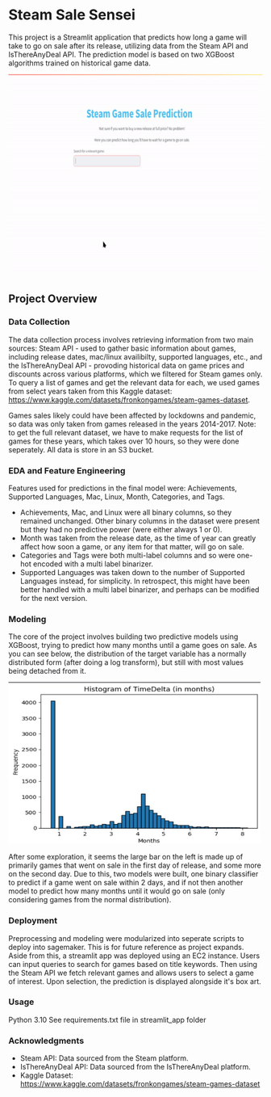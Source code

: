 # Steam Sale Sensei

This project is a Streamlit application that predicts how long a game will take to go on sale after its release, utilizing data from the Steam API and IsThereAnyDeal API. The prediction model is based on two XGBoost algorithms trained on historical game data.



<img src="steamsales_video_demo.gif" alt="Video Demo" width="700" height="400">

## Project Overview

### Data Collection

The data collection process involves retrieving information from two main sources: Steam API - used to gather basic information about games, including release dates, mac/linux availibilty, supported languages, etc., and the IsThereAnyDeal API - provoding historical data on game prices and discounts across various platforms, which we filtered for Steam games only. To query a list of games and get the relevant data for each, we used games from select years taken from this Kaggle dataset: https://www.kaggle.com/datasets/fronkongames/steam-games-dataset.

Games sales likely could have been affected by lockdowns and pandemic, so data was only taken from games released in the years 2014-2017. Note: to get the full relevant dataset, we have to make requests for the list of games for these years, which takes over 10 hours, so they were done seperately. All data is store in an S3 bucket. 

### EDA and Feature Engineering

Features used for predictions in the final model were: Achievements, Supported Languages, Mac, Linux, Month, Categories, and Tags.

 - Achievements, Mac, and Linux were all binary columns, so they remained unchanged. Other binary columns in the dataset were present but they had no predictive power (were either always 1 or 0).
 - Month was taken from the release date, as the time of year can greatly affect how soon a game, or any item for that matter, will go on sale.
 - Categories and Tags were both multi-label columns and so were one-hot encoded with a multi label binarizer.
 - Supported Languages was taken down to the number of Supported Languages instead, for simplicity. In retrospect, this might have been better handled with a multi label binarizer, and perhaps can be modified for the next version.


### Modeling

The core of the project involves building two predictive models using XGBoost, trying to predict how many months until a game goes on sale. As you can see below, the distribution of the target variable has a normally distributed form (after doing a log transform), but still with most values being detached from it.

<img src="images/SteamSalesMonthsDistribution.jpg" alt="Target Distribution" width="500" height="320">

After some exploration, it seems the large bar on the left is made up of primarily games that went on sale in the first day of release, and some more on the second day. Due to this, two models were built, one binary classifier to predict if a game went on sale within 2 days, and if not then another model to predict how many months until it would go on sale (only considering games from the normal distribution).


### Deployment

Preprocessing and modeling were modularized into seperate scripts to deploy into sagemaker. This is for future reference as project expands. Aside from this, a streamlit app was deployed using an EC2 instance. Users can input queries to search for games based on title keywords. Then using the Steam API we fetch relevant games and allows users to select a game of interest. Upon selection, the prediction is displayed alongside it's box art.

### Usage
Python 3.10
See requirements.txt file in streamlit_app folder

### Acknowledgments
 - Steam API: Data sourced from the Steam platform.
 - IsThereAnyDeal API: Data sourced from the IsThereAnyDeal platform.
 - Kaggle Dataset: https://www.kaggle.com/datasets/fronkongames/steam-games-dataset
